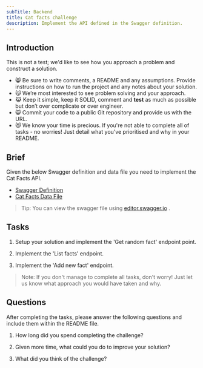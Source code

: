 ```yaml
---
subTitle: Backend
title: Cat facts challenge
description: Implement the API defined in the Swagger definition.
---
```


## Introduction
This is not a test; we'd like to see how you approach a problem and construct a solution.

- 😸 Be sure to write comments, a README and any assumptions. Provide instructions on how to run the project and any notes about your solution.
- 😽 We’re most interested to see problem solving and your approach.
- 😹 Keep it simple, keep it SOLID, comment and **test** as much as possible but don’t over complicate or over engineer.
- 😺 Commit your code to a public Git repository and provide us with the URL.
- 😻 We know your time is precious. If you're not able to complete all of tasks - no worries! Just detail what you’ve prioritised and why in your README.

## Brief

Given the below Swagger definition and data file you need to implement the Cat Facts API.

- <a href="/api-definition.json" target="_blank">Swagger Definition</a>
- <a href="/cat-facts-data.json" target="_blank">Cat Facts Data File</a>


> Tip: You can view the swagger file using <a href="https://editor.swagger.io/" target="_blank">editor.swagger.io</a> .


## Tasks
1. Setup your solution and implement the 'Get random fact' endpoint point.

2. Implement the 'List facts' endpoint.

3. Implement the 'Add new fact' endpoint.

> Note: If you don't manage to complete all tasks, don't worry! Just let us know what approach you would have taken and why.

## Questions

After completing the tasks, please answer the following questions and include them within the README file.

1. How long did you spend completing the challenge?

2. Given more time, what could you do to improve your solution?

3. What did you think of the challenge?